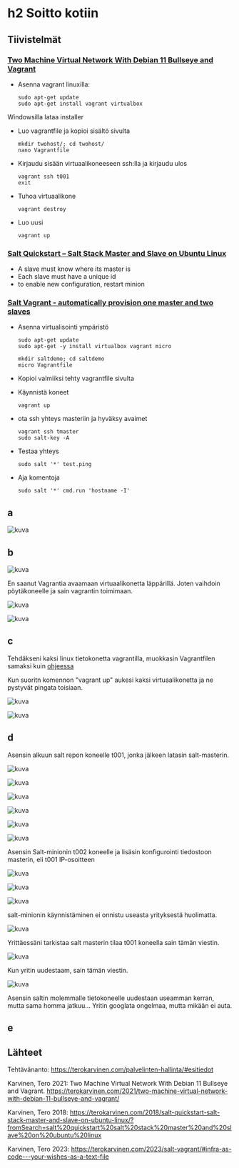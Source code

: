 # h2 Soitto kotiin

## Tiivistelmät
### [Two Machine Virtual Network With Debian 11 Bullseye and Vagrant](https://terokarvinen.com/2021/two-machine-virtual-network-with-debian-11-bullseye-and-vagrant/)
- Asenna vagrant linuxilla:

      sudo apt-get update
      sudo apt-get install vagrant virtualbox
Windowsilla lataa installer

- Luo vagrantfile ja kopioi sisältö sivulta

      mkdir twohost/; cd twohost/
      nano Vagrantfile

- Kirjaudu sisään virtuaalikoneeseen ssh:lla ja kirjaudu ulos

      vagrant ssh t001
      exit

- Tuhoa virtuaalikone

      vagrant destroy

- Luo uusi

      vagrant up
  
### [Salt Quickstart – Salt Stack Master and Slave on Ubuntu Linux](https://terokarvinen.com/2018/salt-quickstart-salt-stack-master-and-slave-on-ubuntu-linuxfromSearch=salt%20quickstart%20salt%20stack%20master%20and%20slave%20on%20ubuntu%20linux)
- A slave must know where its master is
- Each slave must have a unique id
- to enable new configuration, restart minion
### [Salt Vagrant - automatically provision one master and two slaves](https://terokarvinen.com/2023/salt-vagrant/#infra-as-code---your-wishes-as-a-text-file)
- Asenna virtualisointi ympäristö

      sudo apt-get update
      sudo apt-get -y install virtualbox vagrant micro

      mkdir saltdemo; cd saltdemo
      micro Vagrantfile

- Kopioi valmiiksi tehty vagrantfile sivulta

- Käynnistä koneet

      vagrant up

- ota ssh yhteys masteriin ja hyväksy avaimet

      vagrant ssh tmaster
      sudo salt-key -A

- Testaa yhteys

      sudo salt '*' test.ping

- Aja komentoja

      sudo salt '*' cmd.run 'hostname -I'


## a
![kuva](https://github.com/user-attachments/assets/89db7d4e-e320-4d3b-8e89-4f4b56943d06)

## b 
![kuva](https://github.com/user-attachments/assets/bf1a6cd5-27dc-48eb-8984-b506e8282d92)

En saanut Vagrantia avaamaan virtuaalikonetta läppärillä. Joten vaihdoin pöytäkoneelle ja sain vagrantin toimimaan.

![kuva](https://github.com/user-attachments/assets/05716d94-c2e5-4d11-9f6a-20e8bc42e7d6)

![kuva](https://github.com/user-attachments/assets/78035d38-6bc2-4955-b2be-0eb095ce27fa)

## c 
Tehdäkseni kaksi linux tietokonetta vagrantilla, muokkasin Vagrantfilen samaksi kuin [ohjeessa](https://terokarvinen.com/2021/two-machine-virtual-network-with-debian-11-bullseye-and-vagrant/)

Kun suoritn komennon "vagrant up" aukesi kaksi virtuaalikonetta ja ne pystyvät pingata toisiaan.

![kuva](https://github.com/user-attachments/assets/94fdebc8-eafc-4376-8b00-da04fd6a80be)

![kuva](https://github.com/user-attachments/assets/e72f7161-c857-4cdd-b055-1a2886a0ba29)


## d 
Asensin alkuun salt repon koneelle t001, jonka jälkeen latasin salt-masterin.

![kuva](https://github.com/user-attachments/assets/ae14c59b-9b45-40c0-aac7-a34954f3239a)

![kuva](https://github.com/user-attachments/assets/5903391c-458d-4f6f-88a6-3908790a7c1a)

![kuva](https://github.com/user-attachments/assets/670bbd58-c7be-4422-a1a0-e8802eed30c8)

![kuva](https://github.com/user-attachments/assets/d9cf5120-7188-47b4-b888-305d09ccc7cc)

![kuva](https://github.com/user-attachments/assets/495620dd-5cb6-42d9-aa17-bd4e266c30ce)

![kuva](https://github.com/user-attachments/assets/5a3a3895-6403-4ec8-9fb7-96008d0dd2ae)


Asensin Salt-minionin t002 koneelle ja lisäsin konfigurointi tiedostoon masterin, eli t001 IP-osoitteen

![kuva](https://github.com/user-attachments/assets/8fee989d-2696-4665-bfbb-4d8920f94588)

![kuva](https://github.com/user-attachments/assets/95511cb3-5e9c-403f-b04e-2dc9db2f17ac)

![kuva](https://github.com/user-attachments/assets/e1c4d30e-b7a1-49d3-8167-886e2ac88482)

salt-minionin käynnistäminen ei onnistu useasta yrityksestä huolimatta.

![kuva](https://github.com/user-attachments/assets/c4d12e36-a9c5-4263-92bb-f1728a748f24)


Yrittäessäni tarkistaa salt masterin tilaa t001 koneella sain tämän viestin. 

![kuva](https://github.com/user-attachments/assets/8022c3ed-b039-4a4d-9ba2-f98707dae21f)

Kun yritin uudestaam, sain tämän viestin. 

![kuva](https://github.com/user-attachments/assets/ff72a1dd-9faa-47ab-bc85-00083e921864)



Asensin saltin molemmalle tietokoneelle uudestaan useamman kerran, mutta sama homma jatkuu... Yritin googlata ongelmaa, mutta mikään ei auta.
## e


## Lähteet

Tehtävänanto: https://terokarvinen.com/palvelinten-hallinta/#esitiedot

Karvinen, Tero 2021: Two Machine Virtual Network With Debian 11 Bullseye and Vagrant. https://terokarvinen.com/2021/two-machine-virtual-network-with-debian-11-bullseye-and-vagrant/

Karvinen, Tero 2018: https://terokarvinen.com/2018/salt-quickstart-salt-stack-master-and-slave-on-ubuntu-linux/?fromSearch=salt%20quickstart%20salt%20stack%20master%20and%20slave%20on%20ubuntu%20linux

Karvinen, Tero 2023: https://terokarvinen.com/2023/salt-vagrant/#infra-as-code---your-wishes-as-a-text-file

